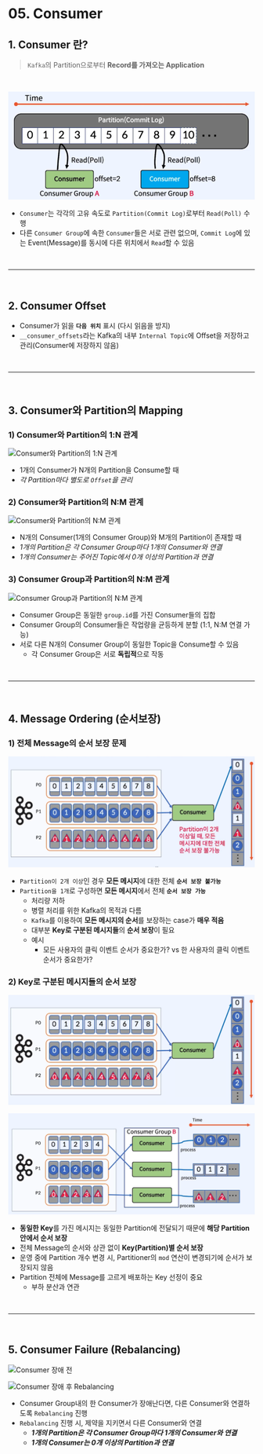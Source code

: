 # 05. Consumer

## 1. Consumer 란?

> `Kafka`의 Partition으로부터 **Record를 가져오는 Application**

</br>

![Consumer](../img/part1/05_01_Consumer.PNG "Consumer")

- `Consumer`는 각각의 고유 속도로 `Partition(Commit Log)`로부터 `Read(Poll)` 수행
- 다른 `Consumer Group`에 속한 `Consumer`들은 서로 관련 없으며, `Commit Log`에 있는 Event(Message)를 동시에 다른 위치에서 `Read`할 수 있음

</br>

---

</br>

## 2. Consumer Offset

- Consumer가 읽을 **`다음 위치`** 표시 (다시 읽음을 방지)
- `__consumer_offsets`라는 Kafka의 내부 `Internal Topic`에 Offset을 저장하고 관리(Consumer에 저장하지 않음)

</br>

---

</br>

## 3. Consumer와 Partition의 Mapping

### 1) Consumer와 Partition의 1:N 관계

![Consumer와 Partition의 1:N 관계](../img/part1/05_02_Consumer_1대N.PNG "Consumer와 Partition의 1:N 관계")

- 1개의 Consumer가 N개의 Partition을 Consume할 때
- _각 Partition마다 별도로 `Offset`을 관리_

### 2) Consumer와 Partition의 N:M 관계

![Consumer와 Partition의 N:M 관계](../img/part1/05_03_Consumer_N대M.PNG "Consumer와 Partition의 N:M 관계")

- N개의 Consumer(1개의 Consumer Group)와 M개의 Partition이 존재할 때
- _1개의 Partition은 각 Consumer Group마다 1개의 Consumer와 연결_
- _1개의 Consumer는 주어진 Topic에서 0개 이상의 Partition과 연결_

### 3) Consumer Group과 Partition의 N:M 관계

![Consumer Group과 Partition의 N:M 관계](../img/part1/05_04_Consumer_Group_N대M.PNG "Consumer Group과 Partition의 N:M 관계")

- Consumer Group은 동일한 `group.id`를 가진 Consumer들의 집합
- Consumer Group의 Consumer들은 작업량을 균등하게 분할 (1:1, N:M 연결 가능)
- 서로 다른 N개의 Consumer Group이 동일한 Topic을 Consume할 수 있음
  - 각 Consumer Group은 서로 **독립적**으로 작동

</br>

---

</br>

## 4. Message Ordering (순서보장)

### 1) 전체 Message의 순서 보장 문제

![전체 Message에 대한 순서 보장 문제](../img/part1/05_05_Messaging_Ordering_전체순서보장_문제.PNG "전체 Message에 대한 순서 보장 문제")

- `Partition이 2개 이상`인 경우 **모든 메시지**에 대한 전체 **`순서 보장 불가능`**
- `Partition을 1개`로 구성하면 **모든 메시지**에서 전체 **`순서 보장 가능`**
  - 처리량 저하
  - 병렬 처리를 위한 Kafka의 목적과 다름
  - `Kafka`를 이용하여 **모든 메시지의 순서**를 보장하는 case가 **매우 적음**
  - 대부분 **Key로 구분된 메시지들**의 **순서 보장**이 필요
  - 예시
    - 모든 사용자의 클릭 이벤트 순서가 중요한가? vs 한 사용자의 클릭 이벤트 순서가 중요한가?

### 2) Key로 구분된 메시지들의 순서 보장

![Consumer 1개일 때 Partition별 순서 보장](../img/part1/05_07_Messaging_Ordering_순서보장.PNG "Consumer 1개일 때 Partition별 순서 보장")

![Consumer N개일 때 Partition별 순서 보장](../img/part1/05_06_Messaging_Ordering_Partition별_순서보장.PNG "Consumer N개일 때 Partition별 순서 보장")

- **동일한 Key**를 가진 메시지는 동일한 Partition에 전달되기 때문에 **해당 Partition안에서 순서 보장**
- 전체 Message의 순서와 상관 없이 **Key(Partition)별 순서 보장**
- 운영 중에 Partition 개수 변경 시, Partitioner의 `mod` 연산이 변경되기에 순서가 보장되지 않음
- Partition 전체에 Message를 고르게 배포하는 Key 선정이 중요
  - 부하 분산과 연관

</br>

---

</br>

## 5. Consumer Failure (Rebalancing)

![Consumer 장애 전](../img/part1/05_08_Consumer_Rebalancing_전.PNG "Consumer 장애 전")

![Consumer 장애 후 Rebalancing](../img/part1/05_09_Consumer_Rebalancing_후.PNG "Consumer 장애 후 Rebalancing")

- Consumer Group내의 한 Consumer가 장애난다면, 다른 Consumer와 연결하도록 `Rebalancing` 진행
- `Rebalancing` 진행 시, 제약을 지키면서 다른 Consumer와 연결
  - **_1개의 Partition은 각 Consumer Group마다 1개의 Consumer와 연결_**
  - **_1개의 Consumer는 0개 이상의 Partition과 연결_**
